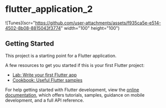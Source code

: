 # flutter_application_2

![Tunes](scr="https://github.com/user-attachments/assets/f935ca5e-e514-4502-8b08-8815043f3774" width="100" height="100")

## Getting Started

This project is a starting point for a Flutter application.

A few resources to get you started if this is your first Flutter project:

- [Lab: Write your first Flutter app](https://docs.flutter.dev/get-started/codelab)
- [Cookbook: Useful Flutter samples](https://docs.flutter.dev/cookbook)

For help getting started with Flutter development, view the
[online documentation](https://docs.flutter.dev/), which offers tutorials,
samples, guidance on mobile development, and a full API reference.
